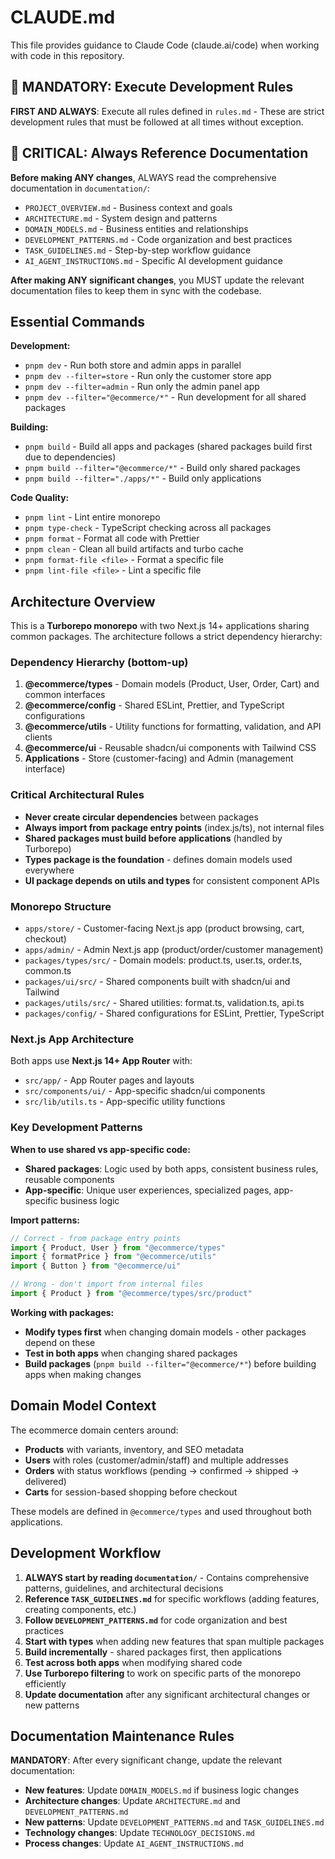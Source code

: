 # CLAUDE.md

This file provides guidance to Claude Code (claude.ai/code) when working with code in this repository.

## 🚨 MANDATORY: Execute Development Rules

**FIRST AND ALWAYS**: Execute all rules defined in `rules.md` - These are strict development rules that must be followed at all times without exception.

## 🚨 CRITICAL: Always Reference Documentation

**Before making ANY changes**, ALWAYS read the comprehensive documentation in `documentation/`:

- `PROJECT_OVERVIEW.md` - Business context and goals
- `ARCHITECTURE.md` - System design and patterns
- `DOMAIN_MODELS.md` - Business entities and relationships
- `DEVELOPMENT_PATTERNS.md` - Code organization and best practices
- `TASK_GUIDELINES.md` - Step-by-step workflow guidance
- `AI_AGENT_INSTRUCTIONS.md` - Specific AI development guidance

**After making ANY significant changes**, you MUST update the relevant documentation files to keep them in sync with the codebase.

## Essential Commands

**Development:**

- `pnpm dev` - Run both store and admin apps in parallel
- `pnpm dev --filter=store` - Run only the customer store app
- `pnpm dev --filter=admin` - Run only the admin panel app
- `pnpm dev --filter="@ecommerce/*"` - Run development for all shared packages

**Building:**

- `pnpm build` - Build all apps and packages (shared packages build first due to dependencies)
- `pnpm build --filter="@ecommerce/*"` - Build only shared packages
- `pnpm build --filter="./apps/*"` - Build only applications

**Code Quality:**

- `pnpm lint` - Lint entire monorepo
- `pnpm type-check` - TypeScript checking across all packages
- `pnpm format` - Format all code with Prettier
- `pnpm clean` - Clean all build artifacts and turbo cache
- `pnpm format-file <file>` - Format a specific file
- `pnpm lint-file <file>` - Lint a specific file

## Architecture Overview

This is a **Turborepo monorepo** with two Next.js 14+ applications sharing common packages. The architecture follows a strict dependency hierarchy:

### Dependency Hierarchy (bottom-up)

1. **@ecommerce/types** - Domain models (Product, User, Order, Cart) and common interfaces
2. **@ecommerce/config** - Shared ESLint, Prettier, and TypeScript configurations
3. **@ecommerce/utils** - Utility functions for formatting, validation, and API clients
4. **@ecommerce/ui** - Reusable shadcn/ui components with Tailwind CSS
5. **Applications** - Store (customer-facing) and Admin (management interface)

### Critical Architectural Rules

- **Never create circular dependencies** between packages
- **Always import from package entry points** (index.js/ts), not internal files
- **Shared packages must build before applications** (handled by Turborepo)
- **Types package is the foundation** - defines domain models used everywhere
- **UI package depends on utils and types** for consistent component APIs

### Monorepo Structure

- `apps/store/` - Customer-facing Next.js app (product browsing, cart, checkout)
- `apps/admin/` - Admin Next.js app (product/order/customer management)
- `packages/types/src/` - Domain models: product.ts, user.ts, order.ts, common.ts
- `packages/ui/src/` - Shared components built with shadcn/ui and Tailwind
- `packages/utils/src/` - Shared utilities: format.ts, validation.ts, api.ts
- `packages/config/` - Shared configurations for ESLint, Prettier, TypeScript

### Next.js App Architecture

Both apps use **Next.js 14+ App Router** with:

- `src/app/` - App Router pages and layouts
- `src/components/ui/` - App-specific shadcn/ui components
- `src/lib/utils.ts` - App-specific utility functions

### Key Development Patterns

**When to use shared vs app-specific code:**

- **Shared packages**: Logic used by both apps, consistent business rules, reusable components
- **App-specific**: Unique user experiences, specialized pages, app-specific business logic

**Import patterns:**

```typescript
// Correct - from package entry points
import { Product, User } from "@ecommerce/types"
import { formatPrice } from "@ecommerce/utils"
import { Button } from "@ecommerce/ui"

// Wrong - don't import from internal files
import { Product } from "@ecommerce/types/src/product"
```

**Working with packages:**

- **Modify types first** when changing domain models - other packages depend on these
- **Test in both apps** when changing shared packages
- **Build packages** (`pnpm build --filter="@ecommerce/*"`) before building apps when making changes

## Domain Model Context

The ecommerce domain centers around:

- **Products** with variants, inventory, and SEO metadata
- **Users** with roles (customer/admin/staff) and multiple addresses
- **Orders** with status workflows (pending → confirmed → shipped → delivered)
- **Carts** for session-based shopping before checkout

These models are defined in `@ecommerce/types` and used throughout both applications.

## Development Workflow

1. **ALWAYS start by reading `documentation/`** - Contains comprehensive patterns, guidelines, and architectural decisions
2. **Reference `TASK_GUIDELINES.md`** for specific workflows (adding features, creating components, etc.)
3. **Follow `DEVELOPMENT_PATTERNS.md`** for code organization and best practices
4. **Start with types** when adding new features that span multiple packages
5. **Build incrementally** - shared packages first, then applications
6. **Test across both apps** when modifying shared code
7. **Use Turborepo filtering** to work on specific parts of the monorepo efficiently
8. **Update documentation** after any significant architectural changes or new patterns

## Documentation Maintenance Rules

**MANDATORY**: After every significant change, update the relevant documentation:

- **New features**: Update `DOMAIN_MODELS.md` if business logic changes
- **Architecture changes**: Update `ARCHITECTURE.md` and `DEVELOPMENT_PATTERNS.md`
- **New patterns**: Update `DEVELOPMENT_PATTERNS.md` and `TASK_GUIDELINES.md`
- **Technology changes**: Update `TECHNOLOGY_DECISIONS.md`
- **Process changes**: Update `AI_AGENT_INSTRUCTIONS.md`

